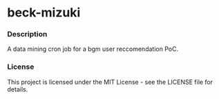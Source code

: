 # beck-mizuki

### Description

A data mining cron job for a bgm user reccomendation PoC.

### License

This project is licensed under the MIT License - see the LICENSE file for details.
